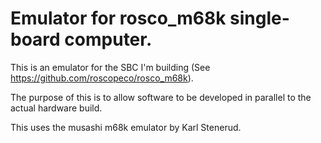 # Emulator for rosco_m68k single-board computer.

This is an emulator for the SBC I'm building (See https://github.com/roscopeco/rosco_m68k).

The purpose of this is to allow software to be developed in parallel to the actual hardware build.

This uses the musashi m68k emulator by Karl Stenerud.
